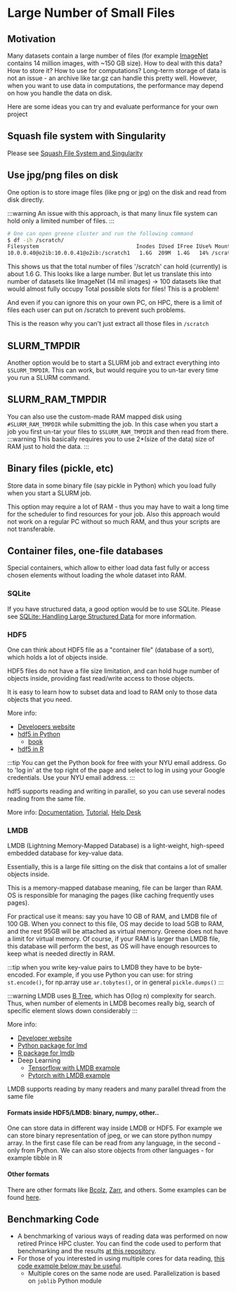 # Large Number of Small Files

## Motivation
Many datasets contain a large number of files (for example [ImageNet](https://en.wikipedia.org/wiki/ImageNet) contains 14 million images, with ~150 GB size). How to deal with this data? How to store it? How to use for computations? Long-term storage of data is not an issue - an archive like tar.gz can handle this pretty well. However, when you want to use data in computations, the performance may depend on how you handle the data on disk. 

Here are some ideas you can try and evaluate performance for your own project

## Squash file system with Singularity
Please see [Squash File System and Singularity](../07_containers/04_squash_file_system_and_singularity.md)

## Use jpg/png files on disk
One option is to store image files (like png or jpg) on the disk and read from disk directly.

:::warning
An issue with this approach, is that many linux file system can hold only a limited number of files.
:::

```sh
# One can open greene cluster and run the following command
$ df -ih /scratch/
Filesystem                               Inodes IUsed IFree IUse% Mounted on
10.0.0.40@o2ib:10.0.0.41@o2ib:/scratch1   1.6G  209M  1.4G   14% /scratch
```
This shows us that the total number of files '/scratch' can hold  (currently) is about 1.6 G. This looks like a large number. But let us translate this into number of datasets like ImageNet (14 mil images) -> 100 datasets like that would almost fully occupy Total possible slots for files! This is a problem!

And even if you can ignore this on your own PC, on HPC, there is a limit of files each user can put on /scratch to prevent such problems.

This is the reason why you can't just extract all those files in `/scratch`

## SLURM_TMPDIR
Another option would be to start a SLURM job and extract everything into `$SLURM_TMPDIR`. This can work, but would require you to un-tar every time you run a SLURM command.

## SLURM_RAM_TMPDIR
You can also use the custom-made RAM mapped disk using `#SLURM_RAM_TMPDIR` while submitting the job. In this case when you start a job you first un-tar your files to `$SLURM_RAM_TMPDIR` and then read from there.
:::warning
This basically requires you to use 2*(size of the data) size of RAM just to hold the data.
:::

## Binary files (pickle, etc)
Store data in some binary file (say pickle in Python) which you load fully when you start a SLURM job.

This option may require a lot of RAM - thus you may have to wait a long time for the scheduler to find resources for your job. Also this approach would not work on a regular PC without so much RAM, and thus your scripts are not transferable.

## Container files, one-file databases
Special containers, which allow to either load data fast fully or access chosen elements without loading the whole dataset into RAM.

### SQLite
If you have structured data, a good option would be to use SQLite.  Please see [SQLite: Handling Large Structured Data](../06_tools_and_software/05_sqlite_handling_large_structured_data.md) for more information.

### HDF5
One can think about HDF5 file as a "container file" (database of a sort), which holds a lot of objects inside.

HDF5 files do not have a file size limitation, and can hold huge number of objects inside, providing fast read/write access to those objects.

It is easy to learn how to subset data and load to RAM only to those data objects that you need.

More info:
-   [Developers website](https://www.hdfgroup.org/)
-   [hdf5 in Python](https://www.h5py.org/)
    -   [book](https://www.oreilly.com/library/view/python-and-hdf5/9781491944981/)
-   [hdf5 in R](https://www.bioconductor.org/packages/release/bioc/vignettes/rhdf5/inst/doc/rhdf5.html)

:::tip
You can get the Python book for free with your NYU email address.  Go to 'log in' at the top right of the page and select to log in using your Google credentials.  Use your NYU email address.
:::

hdf5 supports reading and writing in parallel, so you can use several nodes reading from the same file.

More info: [Documentation](https://support.hdfgroup.org/documentation/index.html), [Tutorial](https://github.com/HDFGroup/hdf5-tutorial), [Help Desk](https://hdfgroup.atlassian.net/servicedesk/customer/portal/6/user/login?destination=portal%2F6)

### LMDB
LMDB (Lightning Memory-Mapped Database) is a light-weight, high-speed embedded database for key-value data.

Essentially, this is a large file sitting on the disk that contains a lot of smaller objects inside.

This is a memory-mapped database meaning, file can be larger than RAM. OS is responsible for managing the pages (like caching frequently uses pages).

For practical use it means: say you have 10 GB of RAM, and LMDB file of 100 GB. When you connect to this file, OS may decide to load 5GB to RAM, and the rest 95GB will be attached as virtual memory. Greene does not have a limit for virtual memory. Of course, if your RAM is larger than LMDB file, this database will perform the best, as OS will have enough resources to keep what is needed directly in RAM.

:::tip
when you write key-value pairs to LMDB they have to be byte-encoded. For example, if you use Python you can use: for string `st.encode()`, for np.array use `ar.tobytes()`, or in general `pickle.dumps()`
:::

:::warning
LMDB uses [B Tree](https://en.wikipedia.org/wiki/B-tree), which has O(log n) complexity for search.
Thus, when number of elements in LMDB becomes really big, search of specific element slows down considerably
:::

More info:
-   [Developer website](https://www.symas.com/mdb)
-   [Python package for lmd](https://lmdb.readthedocs.io/en/release/)
-   [R package for lmdb](https://github.com/richfitz/thor)
-   Deep Learning
    -   [Tensorflow with LMDB example](https://stackoverflow.com/questions/37337523/how-do-you-load-an-lmdb-file-into-tensorflow)
    -   [Pytorch with LMDB example](https://discuss.pytorch.org/t/whats-the-best-way-to-load-large-data/2977/2)

LMDB supports reading by many readers and many parallel thread from the same file

#### Formats inside HDF5/LMDB: binary, numpy, other..
One can store data in different way inside LMDB or HDF5. For example we can store binary representation of jpeg, or we can store python numpy array. In the first case file can be read from any language, in the second - only from Python. We can also store objects from other languages - for example tibble in R

#### Other formats
There are other formats like [Bcolz](http://bcolz.blosc.org/), [Zarr](https://github.com/alimanfoo/zarr-python), and others. Some examples can be found [here](https://alimanfoo.github.io/2016/04/14/to-hdf5-and-beyond.html).

## Benchmarking Code
-   A benchmarking of various ways of reading data was performed on now retired Prince HPC cluster. You can find the code used to perform that benchmarking and the results [at this repository](https://github.com/nyuhpc/public_ml/tree/master/Data_read_benchmarking).
-   For those of you interested in using multiple cores for data reading, [this code example below may be useful](https://github.com/nyuhpc/public_ml/blob/master/Data_read_benchmarking/TextImages/read_benchmarks/read_parallel.py).
    -   Multiple cores on the same node are used. Parallelization is based on `joblib` Python module
